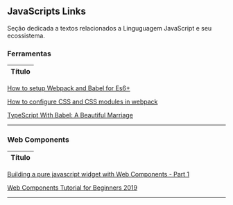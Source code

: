 ## JavaScripts Links 

Seção dedicada a textos relacionados a Linguguagem JavaScript e seu ecossistema.

### Ferramentas

|**Título** |
|---|
[How to setup Webpack and Babel for Es6+]

[How to configure CSS and CSS modules in webpack]

[TypeScript With Babel: A Beautiful Marriage]

------------

### Web Components

|**Título** |
|---|
[Building a pure javascript widget with Web Components - Part 1]

[Web Components Tutorial for Beginners 2019]

------------

[How to setup Webpack and Babel for Es6+]: <https://dev.to/alecgodwin/how-to-setup-webpack-and-babel-for-es6-dpk>
[How to configure CSS and CSS modules in webpack]: <https://blog.jakoblind.no/css-modules-webpack/>
[TypeScript With Babel: A Beautiful Marriage]: <https://iamturns.com/typescript-babel/>

[Building a pure javascript widget with Web Components - Part 1]: <https://makerbubble.com/building-a-plain-javascript-widget-with-es6/>
[Web Components Tutorial for Beginners 2019]: <https://www.robinwieruch.de/web-components-tutorial>
